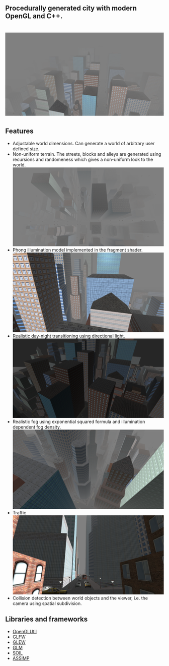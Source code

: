 ## Procedurally generated city with modern OpenGL and C++.
# ![City](media/pic2.png)

## Features
- Adjustable world dimensions. Can generate a world of arbitrary user defined size.
- Non-uniform terrain. The streets, blocks and alleys are generated using recursions and randomeness which gives a non-uniform look to the world.
![](media/pic3.png)
- Phong illumination model implemented in the fragment shader.
![](media/pic1.png)
- Realistic day-night transitioning using directional light.
![](media/pic10.png)
- Realistic fog using exponential squared formula and illumination dependent fog density.
![](media/pic7.png)
- Traffic
![](media/pic4.png)
- Collision detection between world objects and the viewer, i.e. the camera using spatial subdivision.

## Libraries and frameworks
- [OpenGLUtil](https://github.com/hrachyahakobyan/OpenGLUtil)
- [GLFW](http://www.glfw.org/)
- [GLEW](http://glew.sourceforge.net/)
- [GLM](http://glm.g-truc.net/0.9.8/index.html)
- [SOIL](http://www.lonesock.net/soil.html)
- [ASSIMP](http://assimp.sourceforge.net/)
